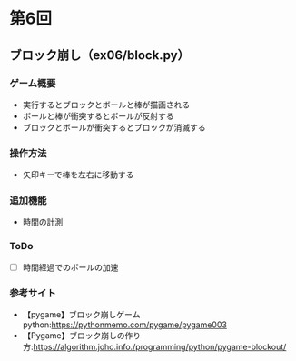 # 第6回
## ブロック崩し（ex06/block.py）
### ゲーム概要
- 実行するとブロックとボールと棒が描画される
- ボールと棒が衝突するとボールが反射する
- ブロックとボールが衝突するとブロックが消滅する
### 操作方法
- 矢印キーで棒を左右に移動する
### 追加機能
- 時間の計測
### ToDo
- [ ] 時間経過でのボールの加速
### 参考サイト
- 【pygame】ブロック崩しゲーム python:https://pythonmemo.com/pygame/pygame003
- 【Pygame】ブロック崩しの作り方:https://algorithm.joho.info./programming/python/pygame-blockout/